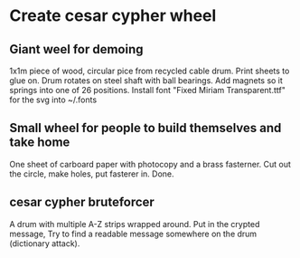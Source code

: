 # Create cesar cypher wheel

## Giant weel for demoing
1x1m piece of wood, circular pice from recycled cable drum. Print sheets to glue on.
Drum rotates on steel shaft with ball bearings.
Add magnets so it springs into one of 26 positions.
Install font "Fixed Miriam Transparent.ttf" for the svg into ~/.fonts

## Small wheel for people to build themselves and take home
One sheet of carboard paper with photocopy and a brass fasterner.
Cut out the circle, make holes, put fasterer in. Done.

## cesar cypher bruteforcer
A drum with multiple A-Z strips wrapped around. Put in the crypted message, Try to find a
readable message somewhere on the drum (dictionary attack).

